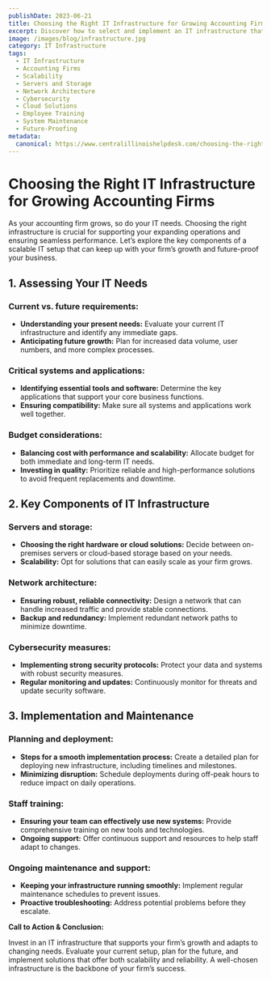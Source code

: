 ```yaml
---
publishDate: 2023-06-21  
title: Choosing the Right IT Infrastructure for Growing Accounting Firms  
excerpt: Discover how to select and implement an IT infrastructure that supports your accounting firm's growth and future-proofs your business.  
image: /images/blog/infrastructure.jpg 
category: IT Infrastructure  
tags:
  - IT Infrastructure
  - Accounting Firms
  - Scalability
  - Servers and Storage
  - Network Architecture
  - Cybersecurity
  - Cloud Solutions
  - Employee Training
  - System Maintenance
  - Future-Proofing
metadata:
  canonical: https://www.centralillinoishelpdesk.com/choosing-the-right-it-infrastructure-for-growing-accounting-firms
---
```


# Choosing the Right IT Infrastructure for Growing Accounting Firms

As your accounting firm grows, so do your IT needs. Choosing the right infrastructure is crucial for supporting your expanding operations and ensuring seamless performance. Let’s explore the key components of a scalable IT setup that can keep up with your firm’s growth and future-proof your business.

## 1. Assessing Your IT Needs

### Current vs. future requirements:

- **Understanding your present needs:** Evaluate your current IT infrastructure and identify any immediate gaps.
- **Anticipating future growth:** Plan for increased data volume, user numbers, and more complex processes.

### Critical systems and applications:

- **Identifying essential tools and software:** Determine the key applications that support your core business functions.
- **Ensuring compatibility:** Make sure all systems and applications work well together.

### Budget considerations:

- **Balancing cost with performance and scalability:** Allocate budget for both immediate and long-term IT needs.
- **Investing in quality:** Prioritize reliable and high-performance solutions to avoid frequent replacements and downtime.

## 2. Key Components of IT Infrastructure

### Servers and storage:

- **Choosing the right hardware or cloud solutions:** Decide between on-premises servers or cloud-based storage based on your needs.
- **Scalability:** Opt for solutions that can easily scale as your firm grows.

### Network architecture:

- **Ensuring robust, reliable connectivity:** Design a network that can handle increased traffic and provide stable connections.
- **Backup and redundancy:** Implement redundant network paths to minimize downtime.

### Cybersecurity measures:

- **Implementing strong security protocols:** Protect your data and systems with robust security measures.
- **Regular monitoring and updates:** Continuously monitor for threats and update security software.

## 3. Implementation and Maintenance

### Planning and deployment:

- **Steps for a smooth implementation process:** Create a detailed plan for deploying new infrastructure, including timelines and milestones.
- **Minimizing disruption:** Schedule deployments during off-peak hours to reduce impact on daily operations.

### Staff training:

- **Ensuring your team can effectively use new systems:** Provide comprehensive training on new tools and technologies.
- **Ongoing support:** Offer continuous support and resources to help staff adapt to changes.

### Ongoing maintenance and support:

- **Keeping your infrastructure running smoothly:** Implement regular maintenance schedules to prevent issues.
- **Proactive troubleshooting:** Address potential problems before they escalate.

**Call to Action & Conclusion:**

Invest in an IT infrastructure that supports your firm’s growth and adapts to changing needs. Evaluate your current setup, plan for the future, and implement solutions that offer both scalability and reliability. A well-chosen infrastructure is the backbone of your firm’s success.